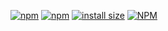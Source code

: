 [![npm](https://img.shields.io/npm/v/huyapi)](https://www.npmjs.com/package/huyapi)
[![npm](https://img.shields.io/npm/dt/huyapi)](https://www.npmjs.com/package/huyapi)
[![install size](https://packagephobia.com/badge?p=huyapi)](https://packagephobia.com/result?p=huyapi)
[![NPM](https://nodei.co/npm/huyapi.png)](https://nodei.co/npm/huyapi/)
